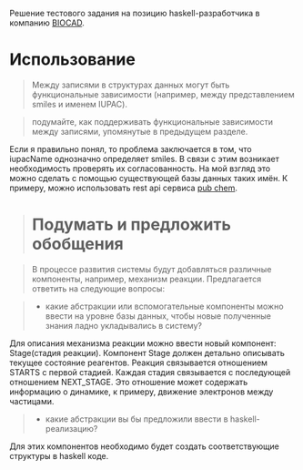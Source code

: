 Решение тестового задания на позицию haskell-разработчика в компанию
[BIOCAD](https://github.com/biocad/career/blob/master/tests/haskell.md).

# Использование

> Между записями в структурах данных могут быть функциональные зависимости
> (например, между представлением smiles и именем IUPAC).

> подумайте, как поддерживать функциональные зависимости между записями,
> упомянутые в предыдущем разделе.

Если я правильно понял, то проблема заключается в том, что iupacName однозначно
определяет smiles. В связи с этим возникает необходимость проверять их
согласованность. На мой взгляд это можно сделать с помощью существующей базы
данных таких имён. К примеру, можно использовать rest api сервиса 
[pub chem](http://pubchemdocs.ncbi.nlm.nih.gov/pug-rest).

> # Подумать и предложить обобщения
 
> В процессе развития системы будут добавляться различные компоненты, например,
> механизм реакции. Предлагается ответить на следующие вопросы:

> * какие абстракции или вспомогательные компоненты можно ввести на уровне базы
данных, чтобы новые полученные знания ладно укладывались в систему?

Для описания механизма реакции можно ввести новый компонент: Stage(стадия
реакции). Компонент Stage должен детально описывать текущее состояние
реагентов. Реакция связывается отношением STARTS с первой стадией. Каждая
стадия связывается с последующей отношением NEXT\_STAGE. Это отношение может
содержать информацию о динамике, к примеру, движение электронов между
частицами.

> * какие абстракции вы бы предложили ввести в haskell-реализацию?

Для этих компонентов необходимо будет создать соответствующие структуры в
haskell коде.
